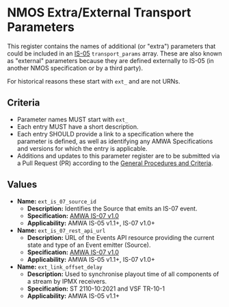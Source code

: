 # NMOS Extra/External Transport Parameters

This register contains the names of additional (or "extra") parameters that could be included in an [IS-05](https://specs.amwa.tv/is-05) `transport_params` array. These are also known as "external" parameters because they are defined externally to IS-05 (in another NMOS specification or by a third party).

For historical reasons these start with `ext_` and are not URNs.

## Criteria

- Parameter names MUST start with `ext_`
- Each entry MUST have a short description.
- Each entry SHOULD provide a link to a specification where the parameter is defined, as well as identifying any AMWA Specifications and versions for which the entry is applicable.
- Additions and updates to this parameter register are to be submitted via a Pull Request (PR) according to the [General Procedures and Criteria](../common/).

## Values

- **Name:** `ext_is_07_source_id`
  - **Description:** Identifies the Source that emits an IS-07 event.
  - **Specification:** [AMWA IS-07 v1.0](https://github.com/AMWA-TV/nmos-event-tally/tree/v1.0.x)
  - **Applicability:** AMWA IS-05 v1.1+, IS-07 v1.0+
- **Name:** `ext_is_07_rest_api_url`
  - **Description:** URL of the Events API resource providing the current state and type of an Event emitter (Source).
  - **Specification:** [AMWA IS-07 v1.0](https://github.com/AMWA-TV/nmos-event-tally/tree/v1.0.x)
  - **Applicability:** AMWA IS-05 v1.1+, IS-07 v1.0+
- **Name:** `ext_link_offset_delay`
  - **Description:** Used to synchronise playout time of all components of a stream by IPMX receivers.
  - **Specification:** ST 2110-10:2021 and VSF TR-10-1
  - **Applicability:** AMWA IS-05 v1.1+
